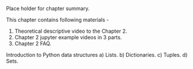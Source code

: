 Place holder for chapter summary.

This chapter contains following materials -

1. Theoretical descriptive video to the Chapter 2.
2. Chapter 2 jupyter example videos in 3 parts.
3. Chapter 2 FAQ.

 Introduction to Python data structures
a) Lists.
b) Dictionaries.
c) Tuples.
d) Sets.
